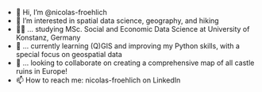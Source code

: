 - 👋 Hi, I’m @nicolas-froehlich
- 👀 I’m interested in spatial data science, geography, and hiking
- 👨‍🎓 ... studying MSc. Social and Economic Data Science at University of Konstanz, Germany
- 🌱 ... currently learning (Q)GIS and improving my Python skills, with a special focus on geospatial data
- 💞️ ... looking to collaborate on creating a comprehensive map of all castle ruins in Europe!
- 📫 How to reach me: nicolas-froehlich on LinkedIn

<!---
nicolas-froehlich/nicolas-froehlich is a ✨ special ✨ repository because its `README.md` (this file) appears on your GitHub profile.
You can click the Preview link to take a look at your changes.
--->
